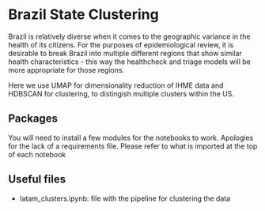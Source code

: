 # Brazil State Clustering

Brazil is relatively diverse when it comes to the geographic variance in the health of its citizens. For the purposes of epidemiological review, it is desirable to break Brazil into multiple different regions that show similar health characteristics - this way the healthcheck and triage models will be more appropriate for those regions.

Here we use UMAP for dimensionality reduction of IHME data and HDBSCAN for clustering, to distingish multiple clusters within the US.

## Packages

You will need to install a few modules for the notebooks to work. Apologies for the lack of a requirements file. Please refer to what is imported at the top of each notebook

## Useful files

- latam_clusters.ipynb: file with the pipeline for clustering the data
